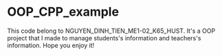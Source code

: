 # OOP_CPP_example
This code belong to NGUYEN_DINH_TIEN_ME1-02_K65_HUST.
It's a OOP project that I made to manage students's information and teachers's information. Hope you enjoy it!

